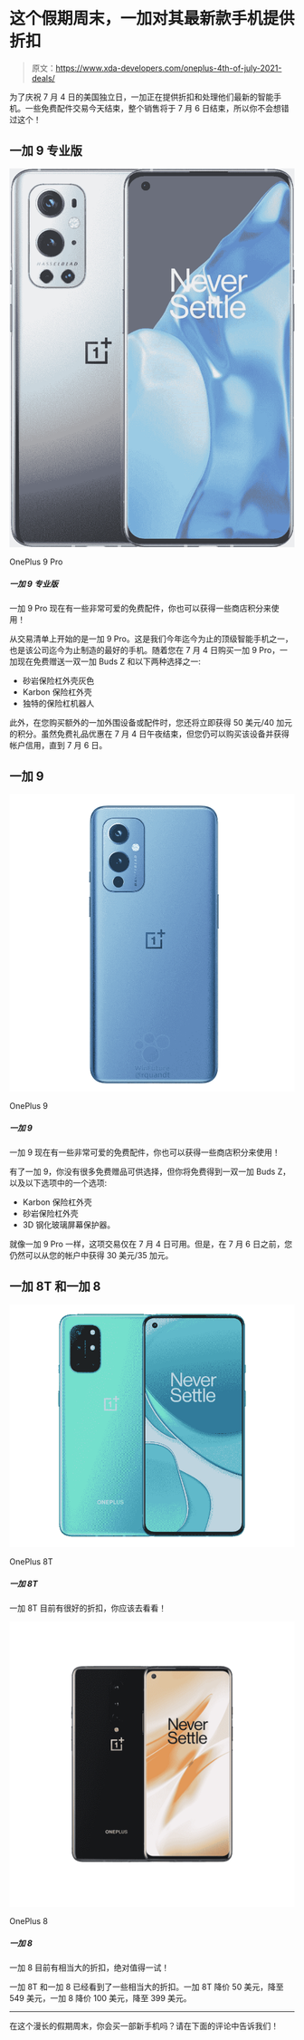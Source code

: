 # 这个假期周末，一加对其最新款手机提供折扣

> 原文：<https://www.xda-developers.com/oneplus-4th-of-july-2021-deals/>

为了庆祝 7 月 4 日的美国独立日，一加正在提供折扣和处理他们最新的智能手机。一些免费配件交易今天结束，整个销售将于 7 月 6 日结束，所以你不会想错过这个！

## 一加 9 专业版

 <picture>![Amazon doesn't currently have any deals on the OnePlus 9 Pro, but you can still take advantage of Prime Shipping and a payment plan with Prime Rewards Visa.](img/921cab58b953f63deba427ad4a512b49.png)</picture> 

OnePlus 9 Pro

##### 一加 9 专业版

一加 9 Pro 现在有一些非常可爱的免费配件，你也可以获得一些商店积分来使用！

从交易清单上开始的是一加 9 Pro。这是我们今年迄今为止的顶级智能手机之一，也是该公司迄今为止制造的最好的手机。随着您在 7 月 4 日购买一加 9 Pro，一加现在免费赠送一双一加 Buds Z 和以下两种选择之一:

*   砂岩保险杠外壳灰色
*   Karbon 保险杠外壳
*   独特的保险杠机器人

此外，在您购买额外的一加外围设备或配件时，您还将立即获得 50 美元/40 加元的积分。虽然免费礼品优惠在 7 月 4 日午夜结束，但您仍可以购买该设备并获得帐户信用，直到 7 月 6 日。

## 一加 9

 <picture>![The unlocked OnePlus 9 is $699 ($30 off) when you enter code <strong>SUMMEROP9</strong> at checkout.](img/561df28d2f18f4a306c64f8c527e7d88.png)</picture> 

OnePlus 9

##### 一加 9

一加 9 现在有一些非常可爱的免费配件，你也可以获得一些商店积分来使用！

有了一加 9，你没有很多免费赠品可供选择，但你将免费得到一双一加 Buds Z，以及以下选项中的一个选项:

*   Karbon 保险杠外壳
*   砂岩保险杠外壳
*   3D 钢化玻璃屏幕保护器。

就像一加 9 Pro 一样，这项交易仅在 7 月 4 日可用。但是，在 7 月 6 日之前，您仍然可以从您的帐户中获得 30 美元/35 加元。

## 一加 8T 和一加 8

 <picture>![The OnePlus 8T is still a good option for enthusiasts despite being a year old since you can easily unlock the bootloader and have access to a ton of custom ROMs.](img/2ed648b6fbbaea8aa3b00f52c17f26a3.png)</picture> 

OnePlus 8T

##### 一加 8T

一加 8T 目前有很好的折扣，你应该去看看！

 <picture>![The OnePlus 8 is on sale for $369 ($330 off) with code <strong>SUMMEROP8</strong> at checkout. Only the 128GB T-Mobile variant is in stock, though.](img/112f6fc83bba9437b6330d3b241ebe0b.png)</picture> 

OnePlus 8

##### 一加 8

一加 8 目前有相当大的折扣，绝对值得一试！

一加 8T 和一加 8 已经看到了一些相当大的折扣。一加 8T 降价 50 美元，降至 549 美元，一加 8 降价 100 美元，降至 399 美元。

* * *

在这个漫长的假期周末，你会买一部新手机吗？请在下面的评论中告诉我们！